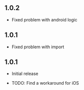 ## 1.0.2
- Fixed problem with android logic

## 1.0.1
- Fixed problem with import

## 1.0.1
- Initial release
* TODO: Find a workaround for iOS

